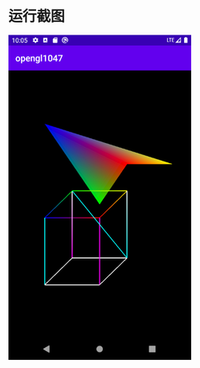 # 运行截图
![Snipaste_2020-05-10_18-05-35](app/src/main/res/mipmap-xhdpi/Snipaste_2020-05-10_18-05-35.png)